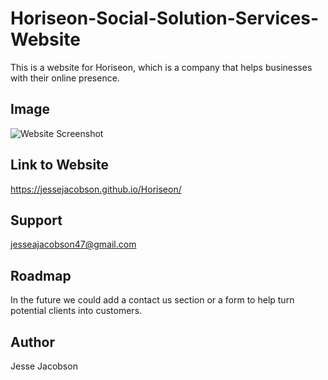 # Horiseon-Social-Solution-Services-Website

This is a website for Horiseon, which is a company that helps businesses with their online presence.

## Image
![Website Screenshot](assests/images/horiseon-screenshot.png)

## Link to Website
https://jessejacobson.github.io/Horiseon/

## Support
jesseajacobson47@gmail.com

## Roadmap
In the future we could add a contact us section or a form to help turn potential clients into customers.

## Author
Jesse Jacobson
